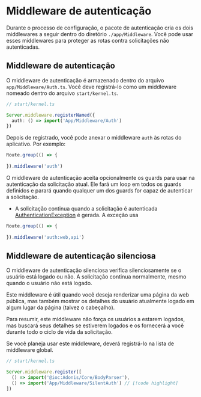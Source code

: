 # Middleware de autenticação

Durante o processo de configuração, o pacote de autenticação cria os dois middlewares a seguir dentro do diretório `./app/Middleware`. Você pode usar esses middlewares para proteger as rotas contra solicitações não autenticadas.

## Middleware de autenticação
O middleware de autenticação é armazenado dentro do arquivo `app/Middleware/Auth.ts`. Você deve registrá-lo como um middleware nomeado dentro do arquivo `start/kernel.ts`.

```ts
// start/kernel.ts

Server.middleware.registerNamed({
  auth: () => import('App/Middleware/Auth')
})
```

Depois de registrado, você pode anexar o middleware `auth` às rotas do aplicativo. Por exemplo:

```ts
Route.group(() => {
  
}).middleware('auth')
```

O middleware de autenticação aceita opcionalmente os guards para usar na autenticação da solicitação atual. Ele fará um loop em todos os guards definidos e parará quando qualquer um dos guards for capaz de autenticar a solicitação.

- A solicitação continua quando a solicitação é autenticada
[AuthenticationException](https://github.com/adonisjs/auth/blob/develop/src/Exceptions/AuthenticationException.ts) é gerada. A exceção usa

```ts
Route.group(() => {
  
}).middleware('auth:web,api')
```

## Middleware de autenticação silenciosa
O middleware de autenticação silenciosa verifica silenciosamente se o usuário está logado ou não. A solicitação continua normalmente, mesmo quando o usuário não está logado.

Este middleware é útil quando você deseja renderizar uma página da web pública, mas também mostrar os detalhes do usuário atualmente logado em algum lugar da página (talvez o cabeçalho).

Para resumir, este middleware não força os usuários a estarem logados, mas buscará seus detalhes se estiverem logados e os fornecerá a você durante todo o ciclo de vida da solicitação.

Se você planeja usar este middleware, deverá registrá-lo na lista de middleware global.

```ts
// start/kernel.ts

Server.middleware.register([
  () => import('@ioc:Adonis/Core/BodyParser'),
  () => import('App/Middleware/SilentAuth') // [!code highlight]
])
```
